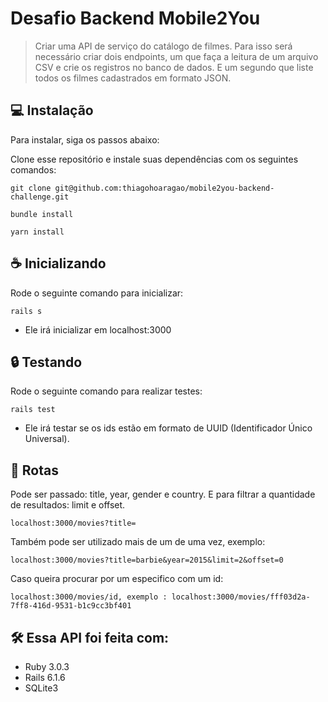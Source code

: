 # Desafio Backend Mobile2You

> Criar uma API de serviço do catálogo de filmes. Para isso será necessário criar dois endpoints, um que faça a leitura de um arquivo CSV e crie os registros no banco de dados. E um segundo que liste todos os filmes cadastrados em formato JSON.

## 💻 Instalação

Para instalar, siga os passos abaixo:

Clone esse repositório e instale suas dependências com os seguintes comandos:
```
git clone git@github.com:thiagohoaragao/mobile2you-backend-challenge.git
```
```
bundle install
```
```
yarn install
```

## ☕ Inicializando

Rode o seguinte comando para inicializar:
```
rails s
```
* Ele irá inicializar em localhost:3000

## 🔒 Testando

Rode o seguinte comando para realizar testes:
```
rails test
```
* Ele irá testar se os ids estão em formato de UUID (Identificador Único Universal).

## 🚀 Rotas

Pode ser passado: title, year, gender e country.
E para filtrar a quantidade de resultados: limit e offset.

```
localhost:3000/movies?title=
```
Também pode ser utilizado mais de um de uma vez, exemplo:

```
localhost:3000/movies?title=barbie&year=2015&limit=2&offset=0
```
Caso queira procurar por um especifico com um id:
```
localhost:3000/movies/id, exemplo : localhost:3000/movies/fff03d2a-7ff8-416d-9531-b1c9cc3bf401
```

## 🛠️ Essa API foi feita com:
- Ruby 3.0.3
- Rails 6.1.6
- SQLite3
